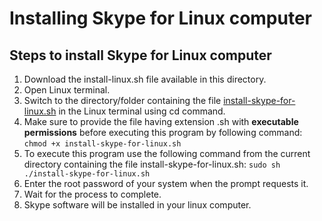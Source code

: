 # Installing Skype for Linux computer
## Steps to install Skype for Linux computer
1. Download the install-linux.sh file available in this directory.
2. Open Linux terminal.
3. Switch to the directory/folder containing the file [install-skype-for-linux.sh](https://github.com/dhananjaym2/install-linux-packages/blob/master/install-skype-for-linux/install-skype-for-linux.sh) in the Linux terminal using cd command.
4. Make sure to provide the file having extension .sh with **executable permissions** before executing this program by following command: `chmod +x install-skype-for-linux.sh`
5. To execute this program use the following command from the current directory containing the file install-skype-for-linux.sh: `sudo sh ./install-skype-for-linux.sh`
6. Enter the root password of your system when the prompt requests it.
7. Wait for the process to complete.
8. Skype software will be installed in your linux computer.
